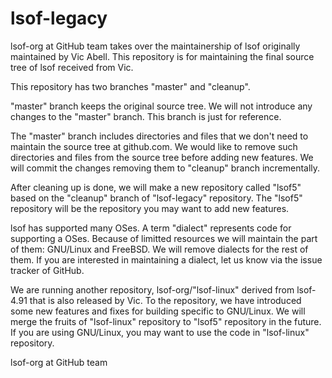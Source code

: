 # lsof-legacy
lsof-org at GitHub team takes over the maintainership of lsof originally
maintained by Vic Abell. This repository is for maintaining the final
source tree of lsof received from Vic.

This repository has two branches "master" and "cleanup".

"master" branch keeps the original source tree. We will not introduce
any changes to the "master" branch. This branch is just for reference.

The "master" branch includes directories and files that we don't need
to maintain the source tree at github.com. We would like to remove
such directories and files from the source tree before adding new
features. We will commit the changes removing them to "cleanup" branch
incrementally.

After cleaning up is done, we will make a new repository called "lsof5"
based on the "cleanup" branch of "lsof-legacy" repository. The "lsof5"
repository will be the repository you may want to add new features.

lsof has supported many OSes. A term "dialect" represents code for
supporting a OSes. Because of limitted resources we will maintain the
part of them: GNU/Linux and FreeBSD. We will remove dialects for the
rest of them. If you are interested in maintaining a dialect, let us
know via the issue tracker of GitHub.

We are running another repository, lsof-org/"lsof-linux" derived from
lsof-4.91 that is also released by Vic. To the repository, we have
introduced some new features and fixes for building specific to
GNU/Linux. We will merge the fruits of "lsof-linux" repository to
"lsof5" repository in the future. If you are using GNU/Linux, you may
want to use the code in "lsof-linux" repository.

lsof-org at GitHub team
